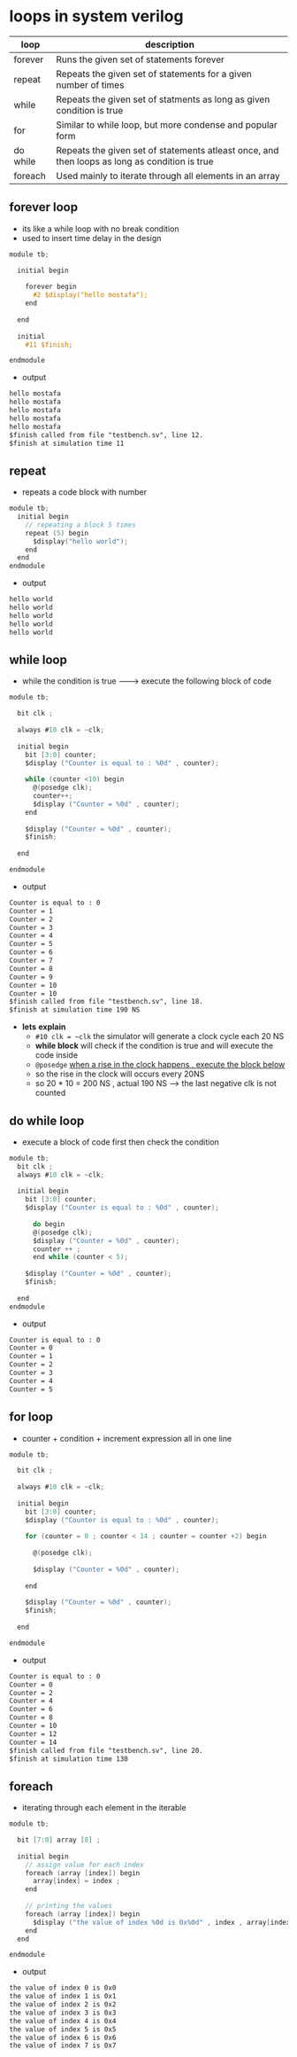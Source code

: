 # loops in system verilog
| loop     | description                                                                                   |
| -------- | --------------------------------------------------------------------------------------------- |
| forever  | Runs the given set of statements forever                                                      |
| repeat   | Repeats the given set of statements for a given number of times                               |
| while    | Repeats the given set of statments as long as given condition is true                         |
| for      | Similar to while loop, but more condense and popular form                                     |
| do while | Repeats the given set of statements atleast once, and then loops as long as condition is true |
| foreach  | Used mainly to iterate through all elements in an array                                       |
## forever loop 
- its like a while loop with no break condition
- used to insert time delay in the design 
```c
module tb;

  initial begin
    
    forever begin
      #2 $display("hello mostafa");
    end
 
  end
  
  initial 
    #11 $finish;

endmodule
```
- output
```txt
hello mostafa  
hello mostafa  
hello mostafa  
hello mostafa  
hello mostafa  
$finish called from file "testbench.sv", line 12.  
$finish at simulation time 11
```

## repeat 
- repeats a code block with number
```c
module tb;
  initial begin
    // repeating a block 5 times
    repeat (5) begin
      $display("hello world");
    end
  end
endmodule
```
- output
```txt
hello world  
hello world  
hello world  
hello world  
hello world
```

## while loop 
- while the condition is true ---> execute the following block of code
```c
module tb;

  bit clk ; 
  
  always #10 clk = ~clk;
  
  initial begin
    bit [3:0] counter;
    $display ("Counter is equal to : %0d" , counter);
    
    while (counter <10) begin
      @(posedge clk);
      counter++;
      $display ("Counter = %0d" , counter);
    end
    
    $display ("Counter = %0d" , counter);
    $finish;
    
  end

endmodule
```
- output
```txt
Counter is equal to : 0  
Counter = 1  
Counter = 2  
Counter = 3  
Counter = 4  
Counter = 5  
Counter = 6  
Counter = 7  
Counter = 8  
Counter = 9  
Counter = 10  
Counter = 10  
$finish called from file "testbench.sv", line 18.  
$finish at simulation time 190 NS
```
- **lets** **explain**
	- `#10 clk = ~clk` the simulator will generate a clock cycle each 20 NS
	- **while block** will check if the condition is true and will execute the code inside
	- `@posedge` <u>when a rise in the clock happens , execute the block below</u> 
	- so the rise in the clock will occurs every 20NS
	- so 20 * 10 = 200 NS , actual 190 NS --> the last negative clk is not counted
## do while loop
- execute a block of code first then check the condition 
```c
module tb;
  bit clk ; 
  always #10 clk = ~clk;
  
  initial begin
    bit [3:0] counter;
    $display ("Counter is equal to : %0d" , counter);
    
      do begin 
      @(posedge clk);
      $display ("Counter = %0d" , counter);
      counter ++ ;
      end while (counter < 5);
    
    $display ("Counter = %0d" , counter);
    $finish;
    
  end
endmodule
```
- output
```txt
Counter is equal to : 0  
Counter = 0  
Counter = 1  
Counter = 2  
Counter = 3  
Counter = 4  
Counter = 5
```
## for loop 
- counter + condition + increment expression all in one line
```c
module tb;

  bit clk ; 
  
  always #10 clk = ~clk;
  
  initial begin
    bit [3:0] counter;
    $display ("Counter is equal to : %0d" , counter);
    
    for (counter = 0 ; counter < 14 ; counter = counter +2) begin
      
      @(posedge clk);
      
      $display ("Counter = %0d" , counter);
    
    end
    
    $display ("Counter = %0d" , counter);
    $finish;
    
  end

endmodule
```
- output 
```txt
Counter is equal to : 0  
Counter = 0  
Counter = 2  
Counter = 4  
Counter = 6  
Counter = 8  
Counter = 10  
Counter = 12  
Counter = 14  
$finish called from file "testbench.sv", line 20.  
$finish at simulation time 130
```
## foreach 
- iterating through each element in the iterable
```c
module tb;

  bit [7:0] array [8] ;
  
  initial begin
    // assign value for each index
    foreach (array [index]) begin
      array[index] = index ;
    end
    
    // printing the values
    foreach (array [index]) begin
      $display ("the value of index %0d is 0x%0d" , index , array[index]);
    end
  end

endmodule
```
- output 
```txt
the value of index 0 is 0x0  
the value of index 1 is 0x1  
the value of index 2 is 0x2  
the value of index 3 is 0x3  
the value of index 4 is 0x4  
the value of index 5 is 0x5  
the value of index 6 is 0x6  
the value of index 7 is 0x7
```














